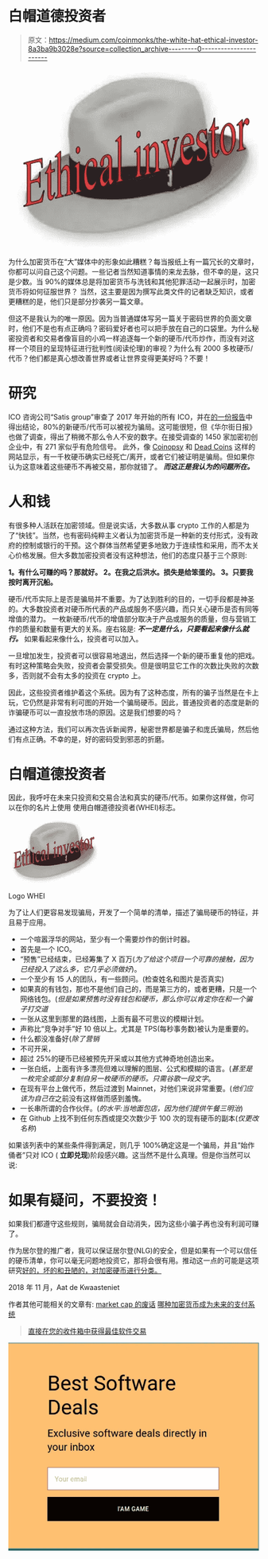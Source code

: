 # 白帽道德投资者

> 原文：<https://medium.com/coinmonks/the-white-hat-ethical-investor-8a3ba9b3028e?source=collection_archive---------0----------------------->

![](img/71b3456ab1951b5aa54c859733379ad8.png)

为什么加密货币在“大”媒体中的形象如此糟糕？每当报纸上有一篇冗长的文章时，你都可以问自己这个问题。一些记者当然知道事情的来龙去脉，但不幸的是，这只是少数。当 90%的媒体总是将加密货币与洗钱和其他犯罪活动一起展示时，加密货币将如何征服世界？
当然，这主要是因为撰写此类文件的记者缺乏知识，或者更糟糕的是，他们只是部分抄袭另一篇文章。

但这不是我认为的唯一原因。因为当普通媒体写另一篇关于密码世界的负面文章时，他们不是也有点正确吗？密码爱好者也可以把手放在自己的口袋里。为什么秘密投资者和交易者像盲目的小鸡一样追逐每一个新的硬币/代币炒作，而没有对这样一个项目的呈现特征进行批判性(阅读伦理)的审视？为什么有 2000 多枚硬币/代币？他们都是真心想改善世界或者让世界变得更美好吗？不要！

# **研究**

ICO 咨询公司“Satis group”审查了 2017 年开始的所有 ICO，并在[的一份报告](https://research.bloomberg.com/pub/res/d28giW28tf6G7T_Wr77aU0gDgFQ)中得出结论，80%的新硬币/代币可以被视为骗局。这可能很短，但《华尔街日报》也做了调查，得出了稍微不那么令人不安的数字。在接受调查的 1450 家加密初创企业中，有 271 家似乎有危险信号。
此外，像 [Coinopsy](https://www.coinopsy.com/dead-coins/) 和 [Dead Coins](https://deadcoins.com/) 这样的网站显示，有一千枚硬币确实已经死亡/离开，或者它们被证明是骗局。但如果你认为这意味着这些硬币不再被交易，那你就错了。
***而这正是我认为的问题所在。***

# **人和钱**

有很多种人活跃在加密领域。但是说实话，大多数从事 crypto 工作的人都是为了“快钱”。当然，也有密码纯粹主义者认为加密货币是一种新的支付形式，没有政府的控制或银行的干预。这个群体当然希望更多地致力于连续性和采用，而不太关心价格发展。但大多数加密投资者没有这种想法，他们的态度只基于三个原则:

**1。有什么可赚的吗？那就好。
2。在我之后洪水。损失是给笨蛋的。
3。只要我按时离开沉船。**

硬币/代币实际上是否是骗局并不重要。为了达到胜利的目的，一切手段都是神圣的。大多数投资者对硬币所代表的产品或服务不感兴趣，而只关心硬币是否有同等增值的潜力。
一枚新硬币/代币的增值部分取决于产品或服务的质量，但与营销工作的质量和数量有更大的关系。座右铭是: ***不一定是什么，只要看起来像什么就行。***
如果看起来像什么，投资者可以加入。

一旦增加发生，投资者可以很容易地退出，然后选择一个新的硬币重复他的把戏。有时这种策略会失败，投资者会蒙受损失。但是很明显它工作的次数比失败的次数多，否则就不会有太多的投资在 crypto 上。

因此，这些投资者维护着这个系统。因为有了这种态度，所有的骗子当然是在卡上玩，它仍然是非常有利可图的开始一个骗局硬币。因此，普通投资者的态度是新的诈骗硬币可以一直投放市场的原因。这是我们想要的吗？

通过这种方法，我们可以再次告诉新闻界，秘密世界都是骗子和庞氏骗局，然后他们有点正确。不幸的是，好的密码受到邪恶的折磨。

# 白帽道德投资者

因此，我呼吁在未来只投资和交易合法和真实的硬币/代币。如果你这样做，你可以在你的名片上使用
使用白帽道德投资者(WHEI)标志。

![](img/6aba581def40e2eed2b0b15fe599f71c.png)

Logo WHEI

为了让人们更容易发现骗局，开发了一个简单的清单，描述了骗局硬币的特征，并且易于应用。

*   一个喧嚣浮华的网站，至少有一个需要炒作的倒计时器。
*   首先是一个 ICO。
*   “预售”已经结束，已经筹集了 X 百万(*为了给这个项目一个可靠的接触，因为已经投入了这么多，它几乎必须做好*)。
*   一个至少有 15 人的团队，有一些顾问。(检查姓名和图片是否真实)
*   如果真的有钱包，那也不是他们自己的，而是第三方的，或者更糟，只是一个网络钱包。(*但是如果预售时没有钱包和硬币，那么你可以肯定你在和一个骗子打交道*
*   一张从这里到那里的路线图，上面有最不可思议的模糊计划。
*   声称比“竞争对手”好 10 倍以上。尤其是 TPS(每秒事务数)被认为是重要的。
*   什么都没准备好(*除了营销*
*   不可开采，
*   超过 25%的硬币已经被预先开采或以其他方式神奇地创造出来。
*   一张白纸，上面有许多漂亮但难以理解的图层、公式和模糊的语言。(*甚至是一枚完全或部分复制自另一枚硬币的硬币。只需谷歌一段文字*。
*   在现有平台上做代币，然后过渡到 Mainnet，对他们来说非常重要。(*他们应该为自己在*之前没有这样做而感到羞愧。
*   一长串所谓的合作伙伴。(*的水平:当地面包店，因为他们提供午餐三明治*)
*   在 Github 上找不到任何东西或提交次数少于 100 次的现有硬币的副本(*仅更改名称*)

如果该列表中的某些条件得到满足，则几乎 100%确定这是一个骗局，并且“始作俑者”只对 ICO ( **立即兑现**)阶段感兴趣。这当然不是什么真理。但是你当然可以说:

# 如果有疑问，不要投资！

如果我们都遵守这些规则，骗局就会自动消失，因为这些小骗子再也没有利润可赚了。

作为居尔登的推广者，我可以保证居尔登(NLG)的安全，但是如果有一个可以信任的硬币清单，你可以毫无问题地投资它，那将会很有用。推动这一点的可能是这项研究[好的，坏的和丑陋的，对加密硬币进行分类。](/@aat.de.kwaasteniet/the-good-the-bad-and-the-ugly-classifying-the-crypto-coins-9d192154579a)

2018 年 11 月，Aat de Kwaasteniet

作者其他可能相关的文章有:
[market cap 的废话](/@aat.de.kwaasteniet/the-nonsense-of-marketcap-8a2bacb70757)
[哪种加密货币成为未来的支付系统](/@aat.de.kwaasteniet/which-crypto-becomes-the-new-payment-system-69f95b2d2ec3)

> [直接在您的收件箱中获得最佳软件交易](https://coincodecap.com/?utm_source=coinmonks)

[![](img/7c0b3dfdcbfea594cc0ae7d4f9bf6fcb.png)](https://coincodecap.com/?utm_source=coinmonks)